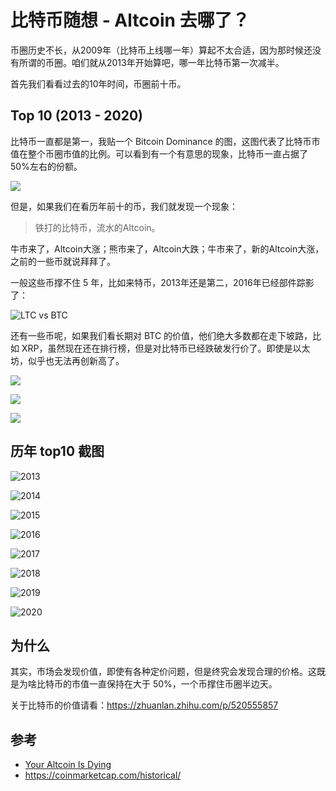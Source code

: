 # 比特币随想 - Altcoin 去哪了？

币圈历史不长，从2009年（比特币上线哪一年）算起不太合适，因为那时候还没有所谓的币圈。咱们就从2013年开始算吧，哪一年比特币第一次减半。

首先我们看看过去的10年时间，币圈前十币。

## Top 10 (2013 - 2020)

比特币一直都是第一，我贴一个 Bitcoin Dominance 的图，这图代表了比特币市值在整个币圈市值的比例。可以看到有一个有意思的现象，比特币一直占据了50%左右的份额。

![](https://i.imgur.com/lFSvWCa.png)

但是，如果我们在看历年前十的币，我们就发现一个现象：

> 铁打的比特币，流水的Altcoin。

牛市来了，Altcoin大涨；熊市来了，Altcoin大跌；牛市来了，新的Altcoin大涨，之前的一些币就说拜拜了。

一般这些币撑不住 5 年，比如来特币，2013年还是第二，2016年已经部件踪影了：

![LTC vs BTC](https://i.imgur.com/HLnU1Tt.png)

还有一些币呢，如果我们看长期对 BTC 的价值，他们绝大多数都在走下坡路，比如 XRP，虽然现在还在排行榜，但是对比特币已经跌破发行价了。即使是以太坊，似乎也无法再创新高了。

![](https://i.imgur.com/ykuZ7qu.png)

![](https://i.imgur.com/AE8A98V.png)

![](https://i.imgur.com/TPSm7pp.png)

## 历年 top10 截图

![2013](https://i.imgur.com/YgEruca.png)

![2014](https://i.imgur.com/JgCTPXi.png)

![2015](https://i.imgur.com/vtB1UBt.png)

![2016](https://i.imgur.com/kL8oVTY.png)

![2017](https://i.imgur.com/oagHoe8.png)

![2018](https://i.imgur.com/aZTcatj.png)

![2019](https://i.imgur.com/USIyap2.png)

![2020](https://i.imgur.com/0QEzMym.png)

## 为什么

其实，市场会发现价值，即使有各种定价问题，但是终究会发现合理的价格。这既是为啥比特币的市值一直保持在大于 50%，一个币撑住币圈半边天。

关于比特币的价值请看：https://zhuanlan.zhihu.com/p/520555857

## 参考
- [Your Altcoin Is Dying](https://www.youtube.com/watch?v=nXfAMzu7eZk&list=RDCMUCF31eojFKhWQJviyMICWO2w&start_radio=1)
- https://coinmarketcap.com/historical/
